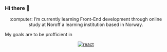 ### Hi there 👋

<p align="center">
  :computer: I’m currently learning Front-End development through online study at Noroff a learning institution based in Norway.
  
  My goals are to be profficient in 
</p>

<p align="center">
   <a href="#"><img src="https://user-images.githubusercontent.com/88853764/172823916-38fb182d-387b-407b-93e8-a63ff34835f5.svg" alt="react" style="max-width: 100%;">
     
  </a>  
</p>

